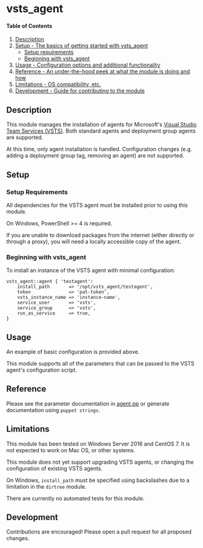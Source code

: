 # vsts_agent

#### Table of Contents

1. [Description](#description)
1. [Setup - The basics of getting started with vsts_agent](#setup)
    * [Setup requirements](#setup-requirements)
    * [Beginning with vsts_agent](#beginning-with-vsts_agent)
1. [Usage - Configuration options and additional functionality](#usage)
1. [Reference - An under-the-hood peek at what the module is doing and how](#reference)
1. [Limitations - OS compatibility, etc.](#limitations)
1. [Development - Guide for contributing to the module](#development)

## Description

This module manages the installation of agents for Microsoft's [Visual Studio Team Services (VSTS)](https://www.visualstudio.com/team-services/). Both standard agents and deployment group agents are supported. 

At this time, only agent installation is handled. Configuration changes (e.g. adding a deployment group tag, removing an agent) are not supported.

## Setup

### Setup Requirements

All dependencies for the VSTS agent must be installed prior to using this module.

On Windows, PowerShell >= 4 is required.

If you are unable to download packages from the internet (either directly or through a proxy), you will need a locally accessible copy of the agent.

### Beginning with vsts_agent

To install an instance of the VSTS agent with minimal configuration:

```puppet
vsts_agent::agent { 'testagent':
    install_path       => '/opt/vsts_agent/testagent',
    token              => 'pat-token',
    vsts_instance_name => 'instance-name',
    service_user       => 'vsts',
    service_group      => 'vsts',
    run_as_service     => true,
}
```

## Usage

An example of basic configuration is provided above. 

This module supports all of the parameters that can be passed to the VSTS agent's configuration script.

## Reference

Please see the parameter documentation in [agent.pp](manifests/agent.pp) or generate documentation using `puppet strings`.

## Limitations

This module has been tested on Windows Server 2016 and CentOS 7. It is not expected to work on Mac OS, or other systems.

This module does not yet support upgrading VSTS agents, or changing the configuration of existing VSTS agents.

On Windows, `install_path` must be specified using backslashes due to a limitation in the `dirtree` module.

There are currently no automated tests for this module.

## Development

Contributions are encouraged! Please open a pull request for all proposed changes.

